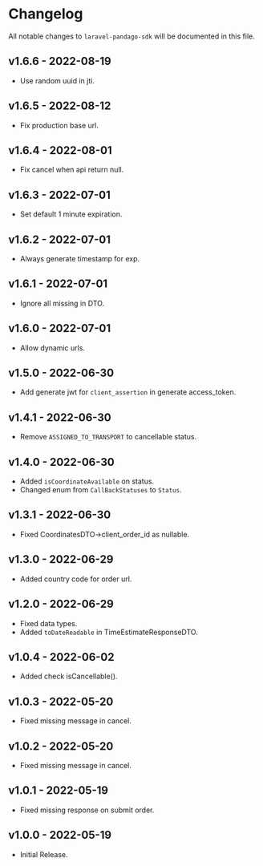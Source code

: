 # Changelog

All notable changes to `laravel-pandago-sdk` will be documented in this file.

## v1.6.6 - 2022-08-19

- Use random uuid in jti.

## v1.6.5 - 2022-08-12

- Fix production base url.

## v1.6.4 - 2022-08-01

- Fix cancel when api return null.

## v1.6.3 - 2022-07-01

- Set default 1 minute expiration.

## v1.6.2 - 2022-07-01

- Always generate timestamp for exp.

## v1.6.1 - 2022-07-01

- Ignore all missing in DTO.

## v1.6.0 - 2022-07-01

- Allow dynamic urls.

## v1.5.0 - 2022-06-30

- Add generate jwt for `client_assertion` in generate access_token.

## v1.4.1 - 2022-06-30

- Remove `ASSIGNED_TO_TRANSPORT` to cancellable status.

## v1.4.0 - 2022-06-30

- Added `isCoordinateAvailable` on status.
- Changed enum from `CallBackStatuses` to `Status`.

## v1.3.1 - 2022-06-30

- Fixed CoordinatesDTO->client_order_id as nullable.

## v1.3.0 - 2022-06-29

- Added country code for order url.

## v1.2.0 - 2022-06-29

- Fixed data types.
- Added `toDateReadable` in TimeEstimateResponseDTO.

## v1.0.4 - 2022-06-02

- Added check isCancellable().

## v1.0.3 - 2022-05-20

- Fixed missing message in cancel.

## v1.0.2 - 2022-05-20

- Fixed missing message in cancel.

## v1.0.1 - 2022-05-19

- Fixed missing response on submit order.

## v1.0.0 - 2022-05-19

- Initial Release.
